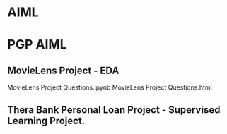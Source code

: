 # AIML
# PGP AIML
## MovieLens Project - EDA
MovieLens Project Questions.ipynb
MovieLens Project Questions.html
## Thera Bank Personal Loan Project - Supervised Learning Project. 

